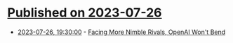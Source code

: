 # [Published on 2023-07-26](index.md)

* [2023-07-26, 19:30:00](https://tech.slashdot.org/story/23/07/26/1655247/facing-more-nimble-rivals-openai-wont-bend?utm_source=rss1.0mainlinkanon&utm_medium=feed) - [Facing More Nimble Rivals, OpenAI Won't Bend ](https://tech.slashdot.org/story/23/07/26/1655247/facing-more-nimble-rivals-openai-wont-bend?utm_source=rss1.0mainlinkanon&utm_medium=feed)

